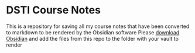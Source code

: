 # DSTI Course Notes
This is a repository for saving all my course notes that have been converted to markdown to be rendered by the Obsidian software
Please [download Obsidian](https://obsidian.md/download) and add the files from this repo to the folder with your vault to render
